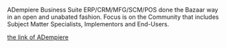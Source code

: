 ADempiere Business Suite ERP/CRM/MFG/SCM/POS done the Bazaar way in an open and unabated fashion. 
Focus is on the Community that includes Subject Matter Specialists, Implementors and End-Users. 

[the link of ADempiere](http://www.adempiere.net)


